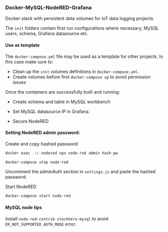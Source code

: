 ### Docker-MySQL-NodeRED-Grafana

Docker stack with persistent data volumes for IoT data logging projects.

The ```init``` folders contain first run configurations where necessary,
MySQL users, schema, Grafana datasource etc.


#### Use as template

The ```docker-compose.yml``` file may be used as a template for other projects.
In this case make sure to:

* Clean up the ```init``` volumes definitions in ```docker-compose.yml```.
* Create volumes before first ```docker-compose up``` to avoid permission issues

Once the containers are successfully built and running:

* Create schema and table in MySQL workbench

* Set MySQL datasource IP in Grafana.

* Secure NodeRED


#### Setting NodeRED admin password:

Create and copy hashed password

```bash
docker exec -it nodered npx node-red admin hash-pw
```
```bash
docker-compose stop node-red
```
Uncomment the adminAuth section in ```settings.js``` and paste the hashed password.

Start NodeRED

```bash
docker-compose start node-red

```

#### MySQL node tips

Install ```node-red-contrib-stackhero-mysql``` to avoid ```ER_NOT_SUPPORTED_AUTH_MODE``` error.

